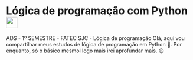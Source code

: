 # Lógica de programação com Python <img loading="lazy" src="https://cdn.jsdelivr.net/gh/devicons/devicon@latest/icons/python/python-original.svg" width="30" height="30"/> 
ADS - 1º SEMESTRE - FATEC SJC - Lógica de programação
Olá, aqui vou compartilhar meus estudos de lógica de programação em Python 🐛. Por enquanto, só o básico mesmol logo mais irei aprofundar mais. 😉
